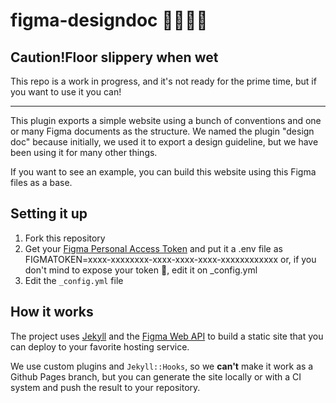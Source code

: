 # figma-designdoc 🐱‍👤🐱‍🐉

## Caution!Floor slippery when wet


This repo is a work in progress, and it's not ready for the prime time, but if you want to use it you can! 

---

This plugin exports a simple website using a bunch of conventions and one or many Figma documents as the structure. We named the plugin "design doc" because initially, we used it to export a design guideline, but we have been using it for many other things.

If you want to see an example, you can build this website using this Figma files as a base.

## Setting it up

1. Fork this repository
2. Get your [Figma Personal Access Token](https://www.figma.com/developers/docs#auth) and put it a .env file as FIGMATOKEN=xxxx-xxxxxxxx-xxxx-xxxx-xxxx-xxxxxxxxxxxx or, if you don't mind to expose your token 🤔, edit it on _config.yml
3. Edit the `_config.yml` file

## How it works

The project uses [Jekyll](https://jekyllrb.com/) and the [Figma Web API](https://www.figma.com/developers) to build a static site that you can deploy to your favorite hosting service.

We use custom plugins and `Jekyll::Hooks`, so we **can't**  make it work as a Github Pages branch, but you can generate the site locally or with a CI system and push the result to your repository.
